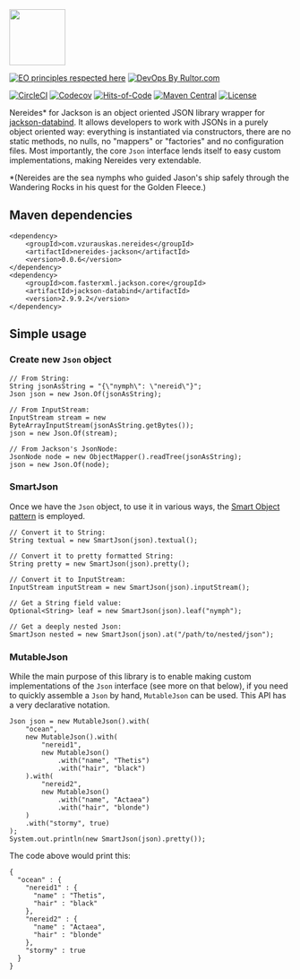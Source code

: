 <img src="https://github.com/vzurauskas/nereides-jackson/blob/master/logo.svg" height="100px" />


[![EO principles respected here](http://www.elegantobjects.org/badge.svg)](http://www.elegantobjects.org)
[![DevOps By Rultor.com](http://www.rultor.com/b/vzurauskas/nereides-jackson)](http://www.rultor.com/b/vzurauskas/nereides-jackson)

<!-- https://github.com/vzurauskas/nereides-jackson/issues/29 -->
<!-- ![nullfree status](https://iwillfailyou.com/nullfree/vzurauskas/nereides-jackson) -->
[![CircleCI](https://circleci.com/gh/vzurauskas/nereides-jackson/tree/master.svg?style=svg)](https://circleci.com/gh/vzurauskas/nereides-jackson/tree/master)
[![Codecov](https://img.shields.io/codecov/c/github/vzurauskas/nereides-jackson/master)](https://codecov.io/gh/vzurauskas/nereides-jackson)
[![Hits-of-Code](https://hitsofcode.com/github/vzurauskas/nereides-jackson)](https://hitsofcode.com/view/github/vzurauskas/nereides-jackson)
[![Maven Central](https://img.shields.io/maven-central/v/com.vzurauskas.nereides/nereides-jackson)](https://search.maven.org/search?q=a:nereides-jackson)
[![License](https://img.shields.io/badge/license-MIT-green.svg)](https://github.com/vzurauskas/nereides-jackson/blob/master/LICENSE)

Nereides* for Jackson is an object oriented JSON library wrapper for [jackson-databind](https://github.com/FasterXML/jackson-databind). It allows developers to work with JSONs in a purely object oriented way: everything is instantiated via constructors, there are no static methods, no nulls, no "mappers" or "factories" and no configuration files. Most importantly, the core `Json` interface lends itself to easy custom implementations, making Nereides very extendable. 

*(Nereides are the sea nymphs who guided Jason's ship safely through the Wandering Rocks in his quest for the Golden Fleece.)

## Maven dependencies
```
<dependency>
    <groupId>com.vzurauskas.nereides</groupId>
    <artifactId>nereides-jackson</artifactId>
    <version>0.0.6</version>
</dependency>
<dependency>
    <groupId>com.fasterxml.jackson.core</groupId>
    <artifactId>jackson-databind</artifactId>
    <version>2.9.9.2</version>
</dependency>
```

## Simple usage
### Create new `Json` object
```
// From String:
String jsonAsString = "{\"nymph\": \"nereid\"}";
Json json = new Json.Of(jsonAsString);

// From InputStream:
InputStream stream = new ByteArrayInputStream(jsonAsString.getBytes());
json = new Json.Of(stream);

// From Jackson's JsonNode:
JsonNode node = new ObjectMapper().readTree(jsonAsString);
json = new Json.Of(node);
```

### SmartJson
Once we have the `Json` object, to use it in various ways, the [Smart Object pattern](https://www.yegor256.com/2016/04/26/why-inputstream-design-is-wrong.html) is employed.
```
// Convert it to String:
String textual = new SmartJson(json).textual();

// Convert it to pretty formatted String:
String pretty = new SmartJson(json).pretty();

// Convert it to InputStream:
InputStream inputStream = new SmartJson(json).inputStream();

// Get a String field value:
Optional<String> leaf = new SmartJson(json).leaf("nymph");

// Get a deeply nested Json:
SmartJson nested = new SmartJson(json).at("/path/to/nested/json");
```

### MutableJson
While the main purpose of this library is to enable making custom implementations of the `Json` interface (see more on that below), if you need to quickly assemble a `Json` by hand, `MutableJson` can be used. This API has a very declarative notation.
```
Json json = new MutableJson().with(
    "ocean",
    new MutableJson().with(
        "nereid1",
        new MutableJson()
            .with("name", "Thetis")
            .with("hair", "black")
    ).with(
        "nereid2",
        new MutableJson()
            .with("name", "Actaea")
            .with("hair", "blonde")
    )
    .with("stormy", true)
);
System.out.println(new SmartJson(json).pretty());
```
The code above would print this:
```
{
  "ocean" : {
    "nereid1" : {
      "name" : "Thetis",
      "hair" : "black"
    },
    "nereid2" : {
      "name" : "Actaea",
      "hair" : "blonde"
    },
    "stormy" : true
  }
}
```
